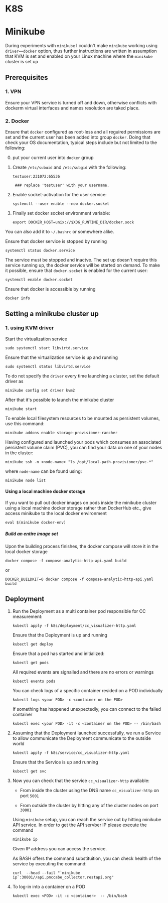 # K8S

# Minikube

During experiments with `minikube` I couldn't make `minikube` working using `driver==docker` option,
thus further instructions are written in assumption that KVM is set and enabled on your Linux machine where the `minikube` cluster is set up

## Prerequisites
### 1. VPN

Ensure your VPN service is turned off and down, otherwise conflicts with dockerm virtual interfaces and names resolution are taked place.

### 2. Docker

Ensure that `docker` configured as root-less and all reguired permissions are set and the current user has been added into group `docker`.
Doing that check your OS documentation, typical steps include but not limited to the following:

0. put your current user into `docker` group

1. Create `/etc/subuid` and `/etc/subgid` with the following:

    `testuser:231072:65536`

        ### replace 'testuser' with your username.

2. Enable socket-activation for the user service:

    `systemctl --user enable --now docker.socket`

3. Finally set docker socket environment variable:

    `export DOCKER_HOST=unix://$XDG_RUNTIME_DIR/docker.sock`

You can also add it to `~/.bashrc` or somewhere alike.


Ensure that docker service is stopped by running

`systemctl status docker.service`

The service must be stopped and inactve. The set up doesn't require this service running up, the docker service will be started on demand.
To make it possible, ensure that `docker.socket` is enabled for the current user:

`systemctl enable docker.socket`

Ensure that docker is accessible by running

`docker info`


## Setting a minikube cluster up

### 1. using KVM driver

Start the virtualization service

`sudo systemctl start libvirtd.service`

Ensure that the virtualization service is up and running

`sudo systemctl status libvirtd.service`

To do not specify the `driver` every time launching a cluster, set the default driver as

`minikube config set driver kvm2`

After that it's possible to launch the minikube cluster

`minikube start`

To enable local filesystem resources to be mounted as persistent volumes, use this command:

`minikube addons enable storage-provisioner-rancher`

Having configured and launched your pods which consumes an associated persistent volume claim (PVC), you can find your data on one of your nodes in the cluster:

`minikube ssh -n <node-name> "ls /opt/local-path-provisioner/pvc-*"`

where `node-name` can be found using:

`minikube node list`

#### Using a local machine docker storage

If you want to pull out docker images on pods inside the minikube cluster using a local machine docker storage rather than DockerHub etc., give access minikube to the local docker environment

`eval $(minikube docker-env)`

##### Build an entire image set

Upon the building process finishes, the docker compose will store it in the local docker storage

`docker compose -f compose-analytic-http-api.yaml build`

or

`DOCKER_BUILDKIT=0 docker compose -f compose-analytic-http-api.yaml build`

## Deployment

1. Run the Deployment as a multi container pod responsible for CC measurement:

    `kubectl apply -f k8s/deployment/cc_visualizer-http.yaml`

    Ensure that the Deployment is up and running

    `kubectl get deploy`

    Ensure that a pod has started and initialized:

    `kubectl get pods`

    All required events are signalled and there are no errors or warnings

    `kubectl events pods`

    You can check logs of a specific container resided on a POD individually

    `kubectl logs <your POD> -c <container on the POD>`

    If something has happened unexpectedly, you can connect to the failed container

    `kubectl exec <your POD> -it -c <container on the POD> -- /bin/bash`


2. Assuming that the Deployment launched successfully, we run a Service to allow communicate the Deployment communicate to the outside world


    `kubectl apply -f k8s/service/cc_visualizer-http.yaml`

    Ensure that the Service is up and running

    `kubectl get svc`


3. Now you can check that the service `cc_visualizer-http` available:

    * From inside the cluster using the DNS name `cc_visualizer-http` on port `5001`

    * From outside the cluster by hitting any of the cluster nodes on port `30001`

    Using `minikube` setup, you can reach the service out by hitting minikube API service. In order to get the API servber IP please execute the command

    `minikube ip`

    Given IP address you can access the service.

    As BASH offers the command substituition, you can check health of the service by executing the command:

    ```curl  --head --fail "`minikube ip`:30001//api.pmccabe_collector.restapi.org"```

4. To log-in into a container on a POD

    `kubectl exec <POD> -it -c <container>  -- /bin/bash`

